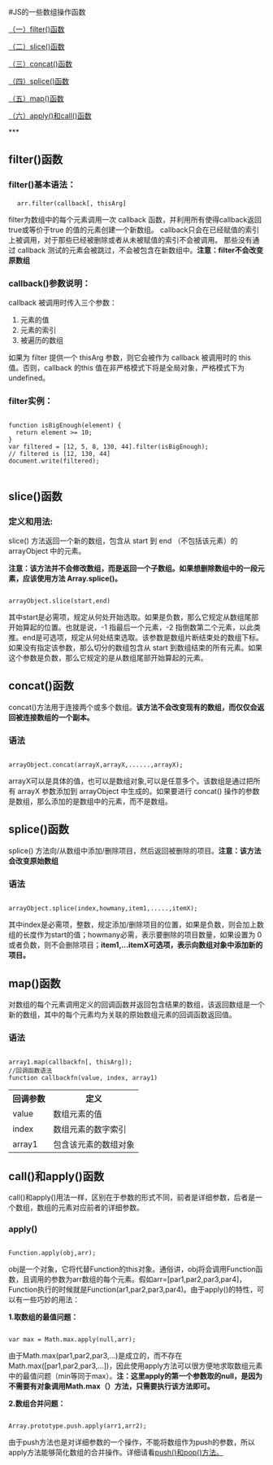 #JS的一些数组操作函数
<p><a href="#filterUsing">（一）filter()函数</a></p>
<p><a href="#sliceUsing">（二）slice()函数</a></p>
<p><a href="#concatUsing">（三）concat()函数</a></p>
<p><a href="#spliceUsing">（四）splice()函数</a></p>
<p><a href="#mapUsing">（五）map()函数</a></p>
<p><a href="#applyUsing">（六）apply()和call()函数</a></p>
***
<h2>filter()函数</h2>
<div id="filterUsing">
<h3>filter()基本语法：</h3>
<pre>
  <code>arr.filter(callback[, thisArg]</code>
</pre>
<p>
filter为数组中的每个元素调用一次 callback 函数，并利用所有使得callback返回true或等价于true 的值的元素创建一个新数组。
callback只会在已经赋值的索引上被调用，对于那些已经被删除或者从未被赋值的索引不会被调用。
那些没有通过 callback 测试的元素会被跳过，不会被包含在新数组中。<strong>注意：filter不会改变原数组</strong>
</p>
<h3>callback()参数说明：</h3>
<p>
callback 被调用时传入三个参数：
  <ol><li>元素的值
  </li><li> 元素的索引
  </li><li>被遍历的数组
  </li></ol>
</p>
<p>
如果为 filter 提供一个 thisArg 参数，则它会被作为 callback 被调用时的 this 值。否则，callback 的this 值在非严格模式下将是全局对象，严格模式下为 undefined。
</p>
<h3>filter实例：</h3>
<pre>
<code>
function isBigEnough(element) {
  return element >= 10;
}
var filtered = [12, 5, 8, 130, 44].filter(isBigEnough);
// filtered is [12, 130, 44]
document.write(filtered);
</code>
</pre>
</div>
<h2>slice()函数</h2>
<div id="sliceUsing">
<h3>定义和用法:</h3>
<p>slice() 方法返回一个新的数组，包含从 start 到 end （不包括该元素）的 arrayObject 中的元素。</p>
<p><strong>注意：该方法并不会修改数组，而是返回一个子数组。如果想删除数组中的一段元素，应该使用方法 Array.splice()。</strong></p>
<pre><code>
arrayObject.slice(start,end)
</code></pre>
<p>其中start是必需项，规定从何处开始选取。如果是负数，那么它规定从数组尾部开始算起的位置。也就是说，-1 指最后一个元素，-2 指倒数第二个元素，以此类推。end是可选项，规定从何处结束选取。该参数是数组片断结束处的数组下标。如果没有指定该参数，那么切分的数组包含从 start 到数组结束的所有元素。如果这个参数是负数，那么它规定的是从数组尾部开始算起的元素。</p>
</div>
<h2>concat()函数</h2>
<div id="concatUsing">
<p>concat()方法用于连接两个或多个数组。<strong>该方法不会改变现有的数组，而仅仅会返回被连接数组的一个副本。</strong></p>
<h3>语法</h3>
<pre><code>
arrayObject.concat(arrayX,arrayX,......,arrayX);
</code></pre>
<p>arrayX可以是具体的值，也可以是数组对象,可以是任意多个。该数组是通过把所有 arrayX 参数添加到 arrayObject 中生成的。如果要进行 concat() 操作的参数是数组，那么添加的是数组中的元素，而不是数组。</p>
</div>
<h2>splice()函数</h2>
<div id="spliceUsing">
<p>splice() 方法向/从数组中添加/删除项目，然后返回被删除的项目。<strong>注意：该方法会改变原始数组</strong></p>
<h3>语法</h3>
<pre><code>
arrayObject.splice(index,howmany,item1,.....,itemX);
</code></pre>
<p>
其中index是必需项，整数，规定添加/删除项目的位置，如果是负数，则会加上数组的长度作为start的值；howmany必需，表示要删除的项目数量，如果设置为 0或者负数，则不会删除项目；<strong>item1,...itemX可选项，表示向数组对象中添加新的项目。</strong>
</p>
</div>
<h2>map()函数</h2>
<div id="mapUsing">
<p>对数组的每个元素调用定义的回调函数并返回包含结果的数组，该返回数组是一个新的数组，其中的每个元素均为关联的原始数组元素的回调函数返回值。</p>
<h3>语法</h3>
<pre><code>
array1.map(callbackfn[, thisArg]);
//回调函数语法
function callbackfn(value, index, array1)
</code></pre>
<table>
<tr><th>回调参数</th><th>定义</th></tr>
<tr><td>value</td><td>数组元素的值</td></tr>
<tr><td>index</td><td>数组元素的数字索引</td></tr>
<tr><td>array1</td><td>包含该元素的数组对象</td></tr>
</table>
</div>
<h2>call()和apply()函数</h2>
<div id="applyUsing">
<p>call()和apply()用法一样，区别在于参数的形式不同，前者是详细参数，后者是一个数组，数组的元素对应前者的详细参数。</p>
<h3>apply()</h3>
<pre><code>
Function.apply(obj,arr);
</code></pre>
<p>obj是一个对象，它将代替Function的this对象。通俗讲，obj将会调用Function函数，且调用的参数为arr数组的每个元素。假如arr=[par1,par2,par3,par4]，Function执行的时候就是Function(ar1,par2,par3,par4)。由于apply()的特性，可以有一些巧妙的用法：</p>
<p><strong>1.取数组的最值问题：</strong>
<pre><code>
var max = Math.max.apply(null,arr);
</code></pre>
</p>
<p>由于Math.max(par1,par2,par3,...)是成立的，而不存在Math.max([par1,par2,par3,...])，因此使用apply方法可以很方便地求取数组元素中的最值问题（min等同于max）。<strong>注：这里apply的第一个参数取的null，是因为不需要有对象调用Math.max（）方法，只需要执行该方法即可。</strong></p>
<p><strong>2.数组合并问题：</strong>
<pre><code>
Array.prototype.push.apply(arr1,arr2);
</code></pre>
</p>
<p>由于push方法也是对详细参数的一个操作，不能将数组作为push的参数，所以apply方法能够简化数组的合并操作。详细请看<a href="#">push()和pop()方法。</a></p>
</div>

